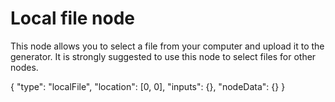 # Local file node

This node allows you to select a file from your computer and upload it to the generator. It is strongly suggested to use this node to select files for other nodes.

<Node>
    {
        "type": "localFile",
        "location": [0, 0],
        "inputs": {},
        "nodeData": {}
    }
</Node>
